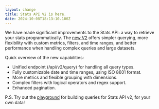 ```yaml
---
layout: change
title: Stats API V2 is here.
date: 2024-10-08T18:13:10.100Z
---
```

W﻿e have made significant improvements to the Stats API: a way to retrieve your stats programmatically. The [new V2](https://plausible.io/docs/stats-api) offers simpler querying, more flexibility with custom metrics, filters, and time ranges, and better performance when handling complex queries and large datasets.

Q﻿uick overview of the new capabilities:

* Unified endpoint (/api/v2/query) for handling all query types.
* Fully customizable date and time ranges, using ISO 8601 format.
* More metrics and flexible grouping with dimensions.
* Complex filters with logical operators and regex support.
* E﻿nhanced pagination.

P﻿.S. Try out the [playground](https://plausible.io/docs/stats-api-playground) for building queries for Stats API v2, for your own data!